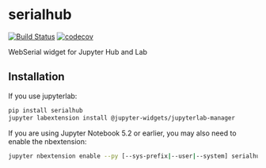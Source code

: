 
# serialhub

[![Build Status](https://travis-ci.org/cdr4eelz/serialhub.svg?branch=master)](https://travis-ci.org/cdr4eelz/serialhub)
[![codecov](https://codecov.io/gh/cdr4eelz/serialhub/branch/master/graph/badge.svg)](https://codecov.io/gh/cdr4eelz/serialhub)


WebSerial widget for Jupyter Hub and Lab

## Installation

If you use jupyterlab:

```bash
pip install serialhub
jupyter labextension install @jupyter-widgets/jupyterlab-manager
```

If you are using Jupyter Notebook 5.2 or earlier, you may also need to enable
the nbextension:
```bash
jupyter nbextension enable --py [--sys-prefix|--user|--system] serialhub
```
